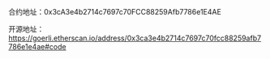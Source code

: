 合约地址：0x3cA3e4b2714c7697c70FCC88259Afb7786e1E4AE

开源地址：
https://goerli.etherscan.io/address/0x3ca3e4b2714c7697c70fcc88259afb7786e1e4ae#code
